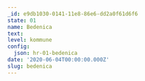 ```yaml
---
_id: e9db1030-0141-11e8-86e6-dd2a0f61d6f6
state: 01
name: Bedenica
text:
level: kommune
config:
  json: hr-01-bedenica
date: '2020-06-04T00:00:00.000Z'
slug: bedenica
---
```

